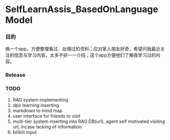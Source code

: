 # SelfLearnAssis_BasedOnLanguageModel

### 目的
做一个app，方便整理看过、处理过的资料；应对家人朋友好奇，希望问我最近关注的信息与学习内容，太多不好一一介绍；这个app方便他们了解我学习过的内容。

### Release


### TODO
1. RAG system implementing
2. dpo learning inserting
3. markdown to mind map
4. user interface for friends to visit
5. multi-tier system inserting into RAG DB(url), agent self motivated visiting url, incase lacking of information
6. bilibili input
